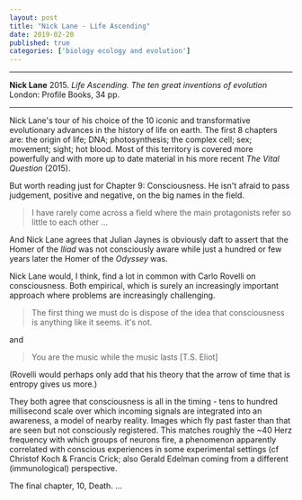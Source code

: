 ```yaml
---
layout: post
title: "Nick Lane - Life Ascending"
date: 2019-02-20
published: true
categories: ['biology ecology and evolution']
---
```



***
<b>Nick Lane</b> 2015. _Life Ascending. The ten great inventions of evolution_ London: Profile Books, 34 pp.

***

<img align="right" src="https://profilebooks.com/media/catalog/product/cache/2/image/363x/040ec09b1e35df139433887a97daa66f/9/7/9781861978189_4.jpg" alt="" />

Nick Lane's tour of his choice of the 10 iconic and transformative evolutionary advances in the history of life on earth.  The first 8 chapters are: the origin of life; DNA; photosynthesis; the complex cell; sex; movement; sight; hot blood. Most of this territory is covered more powerfully and with more up to date material in his more recent _The Vital Question_ (2015).

But worth reading just for Chapter 9: Consciousness.  He isn't afraid to pass judgement, positive and negative, on the big names in the field.  

  > I have rarely come across a field where the main protagonists refer so little to each other ...
 
And Nick Lane agrees that Julian Jaynes is obviously daft to assert that the Homer of the _Iliad_ was not consciously aware while just a hundred or few years later the Homer of the _Odyssey_ was.

Nick Lane would, I think, find a lot in common with Carlo Rovelli on consciousness.  Both empirical, which is surely an increasingly important approach where problems are increasingly challenging. 

  > The first thing we must do is dispose of the idea that consciousness is anything like it seems.  it's not.
  
  and
  
   > You are the music while the music lasts [T.S. Eliot]

(Rovelli would perhaps only add that his theory that the arrow of time that is entropy gives us more.)  

They both agree that consciousness is all in the timing - tens to hundred millisecond scale over which incoming signals are integrated into an awareness, a model of nearby reality.  Images which fly past faster than that are seen but not consciously registered.  This matches roughly the ~40 Herz frequency with which groups of neurons fire, a phenomenon apparently correlated with conscious experiences in some experimental settings (cf Christof Koch & Francis Crick; also Gerald Edelman coming from a different (immunological) perspective.

The final chapter, 10, Death. ...
